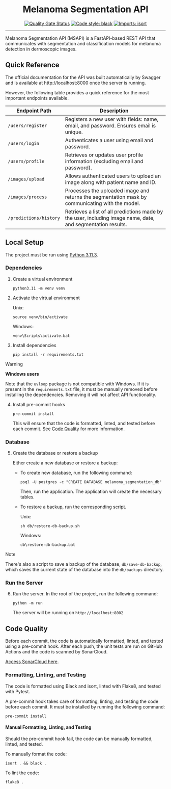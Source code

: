 <h1 align="center">Melanoma Segmentation API</h1>

<p align="center">
   <a href="https://sonarcloud.io/summary/new_code?id=fedemelo_MSAPI"><img src="https://sonarcloud.io/api/project_badges/measure?project=fedemelo_MSAPI&metric=alert_status" alt="Quality Gate Status"></a>
   <a href="https://github.com/psf/black"><img src="https://img.shields.io/badge/code%20style-black-000000.svg" alt="Code style: black"></a>
   <a href="https://pycqa.github.io/isort/"><img src="https://img.shields.io/badge/%20imports-isort-%231674b1?style=flat&labelColor=ef8336" alt="Imports: isort"></a>
</p>


---


Melanoma Segmentation API (MSAPI) is a FastAPI-based REST API that communicates with segmentation and classification models for melanoma detection in dermoscopic images.

## Quick Reference

The official documentation for the API was built automatically by Swagger and is available at http://localhost:8000 once the server is running.

However, the following table provides a quick reference for the most important endpoints available.

| **Endpoint Path**           | **Description**                                                                                              |
|------------------------------|--------------------------------------------------------------------------------------------------------------|
| `/users/register`            | Registers a new user with fields: name, email, and password. Ensures email is unique.                       |
| `/users/login`               | Authenticates a user using email and password.                                                              |
| `/users/profile`             | Retrieves or updates user profile information (excluding email and password).                               |
| `/images/upload`             | Allows authenticated users to upload an image along with patient name and ID.                              |
| `/images/process`            | Processes the uploaded image and returns the segmentation mask by communicating with the model.             |
| `/predictions/history`       | Retrieves a list of all predictions made by the user, including image name, date, and segmentation results. |

## Local Setup

The project must be run using [Python 3.11.3](https://www.python.org/downloads/release/python-3113/).

### Dependencies

1. Create a virtual environment

   ```shell
   python3.11 -m venv venv
   ```

2. Activate the virtual environment

   Unix:

   ```shell
   source venv/bin/activate
   ```

   Windows:

   ```batch
   venv\Scripts\activate.bat
   ```

3. Install dependencies

   ```shell
   pip install -r requirements.txt
   ```

> [!WARNING]
> **Windows users**
>
> Note that the `uvloop` package is not compatible with Windows. If it is present in the `requirements.txt` file, it must be manually removed before installing the dependencies. Removing it will not affect API functionality.


4. Install pre-commit hooks

   ```shell
   pre-commit install
   ```

   This will ensure that the code is formatted, linted, and tested before each commit. See [Code Quality](#code-quality) for more information.

### Database

5. Create the database or restore a backup

   Either create a new database or restore a backup:
   - To create new database, run the following command:
      ```shell
      psql -U postgres -c "CREATE DATABASE melanoma_segmentation_db"
      ```
      Then, run the application. The application will create the necessary tables.

   - To restore a backup, run the corresponding script.

      Unix:

      ```shell
      sh db/restore-db-backup.sh
      ```

      Windows:

      ```batch
      db\restore-db-backup.bat
      ```
   
 > [!NOTE] 
 > There's also a script to save a backup of the database, `db/save-db-backup`, which saves the current state of the database into the `db/backups` directory.

### Run the Server

6. Run the server. In the root of the project, run the following command:

   ```shell
   python -m run
   ```

   The server will be running on `http://localhost:8002`

## Code Quality

Before each commit, the code is automatically formatted, linted, and tested using a pre-commit hook.
After each push, the unit tests are run on GitHub Actions and the code is scanned by SonarCloud.

[Access SonarCloud here](https://sonarcloud.io/project/configuration/GitHubActions?id=fedemelo_MSAPI).

### Formatting, Linting, and Testing

The code is formatted using Black and isort, linted with Flake8, and tested with Pytest.

A pre-commit hook takes care of formatting, linting, and testing the code before each commit. It must be installed by running the following command:

```shell
pre-commit install
```

#### Manual Formatting, Linting, and Testing

Should the pre-commit hook fail, the code can be manually formatted, linted, and tested.

To manually format the code:

```shell
isort . && black .
```

To lint the code:

```shell
flake8 .
```
